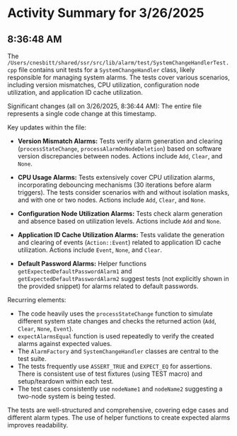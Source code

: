 # Activity Summary for 3/26/2025

## 8:36:48 AM
The `/Users/cnesbitt/shared/ssr/src/lib/alarm/test/SystemChangeHandlerTest.cpp` file contains unit tests for a `SystemChangeHandler` class, likely responsible for managing system alarms.  The tests cover various scenarios, including version mismatches, CPU utilization, configuration node utilization, and application ID cache utilization.

Significant changes (all on 3/26/2025, 8:36:44 AM):  The entire file represents a single code change at this timestamp.

Key updates within the file:

* **Version Mismatch Alarms:** Tests verify alarm generation and clearing (`processStateChange`, `processAlarmOnNodeDeletion`) based on software version discrepancies between nodes.  Actions include `Add`, `Clear`, and `None`.

* **CPU Usage Alarms:**  Tests extensively cover CPU utilization alarms, incorporating debouncing mechanisms (30 iterations before alarm triggers).  The tests consider scenarios with and without isolation masks, and with one or two nodes.  Actions include `Add`, `Clear`, and `None`.

* **Configuration Node Utilization Alarms:** Tests check alarm generation and absence based on utilization levels.  Actions include `Add` and `None`.

* **Application ID Cache Utilization Alarms:** Tests validate the generation and clearing of events (`Action::Event`) related to application ID cache utilization.  Actions include `Event`, `None`, and `Clear`.

* **Default Password Alarms:**  Helper functions `getExpectedDefaultPasswordAlarm1` and `getExpectedDefaultPasswordAlarm2` suggest tests (not explicitly shown in the provided snippet) for alarms related to default passwords.

Recurring elements:

* The code heavily uses the `processStateChange` function to simulate different system state changes and checks the returned action (`Add`, `Clear`, `None`, `Event`).
*  `expectAlarmsEqual` function is used repeatedly to verify the created alarms against expected values.
* The `AlarmFactory` and `SystemChangeHandler` classes are central to the test suite.
* The tests frequently use `ASSERT_TRUE` and `EXPECT_EQ` for assertions.  There is consistent use of test fixtures (using TEST macro) and setup/teardown within each test.
* The test cases consistently use `nodeName1` and `nodeName2` suggesting a two-node system is being tested.


The tests are well-structured and comprehensive, covering edge cases and different alarm types.  The use of helper functions to create expected alarms improves readability.
